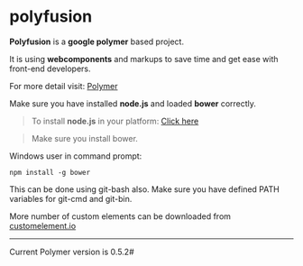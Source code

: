 polyfusion
==========

**Polyfusion** is a **google polymer** based project. 


It is using **webcomponents** and markups to save time and get ease with front-end developers.


For more detail visit: [Polymer](https://www.polymer-project.org/ "<polymer>")


Make sure you have installed **node.js** and loaded **bower** correctly.

> To install **node.js** in your platform: [Click here](http://nodejs.org/)

> Make sure you install bower.

Windows user in command prompt:

    npm install -g bower

This can be done using git-bash also. Make sure you have defined PATH variables for git-cmd and git-bin.

More number of custom elements can be downloaded from [customelement.io](http://customelement.io/)


----------


Current Polymer version is 0.5.2#




